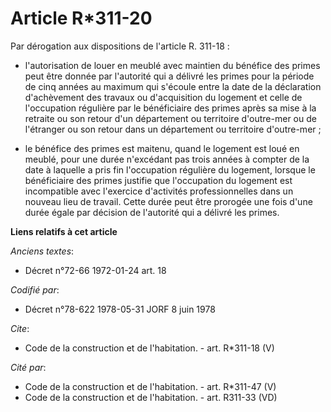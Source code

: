# Article R*311-20

Par dérogation aux dispositions de l'article R. 311-18 :

- l'autorisation de louer en meublé avec maintien du bénéfice des primes peut être donnée par l'autorité qui a délivré les
primes pour la période de cinq années au maximum qui s'écoule entre la date de la déclaration d'achèvement des travaux ou
d'acquisition du logement et celle de l'occupation régulière par le bénéficiaire des primes après sa mise à la retraite ou
son retour d'un département ou territoire d'outre-mer ou de l'étranger ou son retour dans un département ou territoire
d'outre-mer ;

- le bénéfice des primes est maitenu, quand le logement est loué en meublé, pour une durée n'excédant pas trois années à
compter de la date à laquelle a pris fin l'occupation régulière du logement, lorsque le bénéficiaire des primes justifie que
l'occupation du logement est incompatible avec l'exercice d'activités professionnelles dans un nouveau lieu de travail. Cette
durée peut être prorogée une fois d'une durée égale par décision de l'autorité qui a délivré les primes.

**Liens relatifs à cet article**

_Anciens textes_:

  - Décret n°72-66 1972-01-24 art. 18

_Codifié par_:

  - Décret n°78-622 1978-05-31 JORF 8 juin 1978

_Cite_:

  - Code de la construction et de l'habitation. - art. R*311-18 (V)

_Cité par_:

  - Code de la construction et de l'habitation. - art. R*311-47 (V)
  - Code de la construction et de l'habitation. - art. R311-33 (VD)
